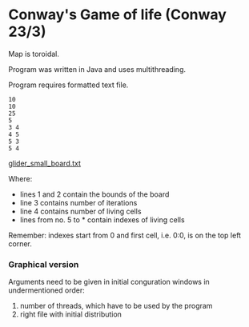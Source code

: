 # Conway's Game of life (Conway 23/3)

Map is toroidal.

Program was written in Java and uses multithreading.

Program requires formatted text file.

```
10
10
25
5
3 4
4 5
5 3
5 4
```
[glider_small_board.txt](https://github.com/Manamo101/lab5/files/13798045/glider_small_board.txt)

Where:
- lines 1 and 2 contain the bounds of the board
- line 3 contains number of iterations
- line 4 contains number of living cells
- lines from no. 5 to  * contain indexes of living cells

Remember: indexes start from 0 and first cell, i.e. 0:0, is on the top left corner.

### Graphical version
Arguments need to be given in initial conguration windows in undermentioned order:
1. number of threads, which have to be used by the program
2. right file with initial distribution
